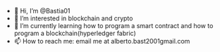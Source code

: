 - 👋 Hi, I’m @Bastia01
- 👀 I’m interested in blockchain and crypto
- 🌱 I’m currently learning how to program a smart contract and how to program a blockchain(hyperledger fabric) 
- 📫 How to reach me: email me at alberto.bast2001gmail.com

<!---
Bastia01/Bastia01 is a ✨ special ✨ repository because its `README.md` (this file) appears on your GitHub profile.
You can click the Preview link to take a look at your changes.
--->
